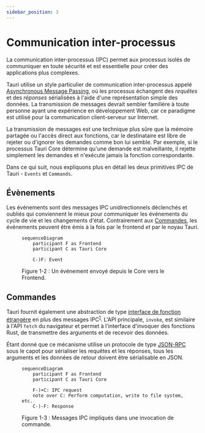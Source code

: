```yaml
---
sidebar_position: 3
---
```


# Communication inter-processus

La communication inter-processus (IPC) permet aux processus isolés de communiquer en toute sécurité et est essentielle pour créer des applications plus complexes.

Tauri utilise un style particulier de communication inter-processus appelé [Asynchronous Message Passing][], où les processus échangent des _requêtes_ et des _réponses_ sérialisées à l'aide d'une représentation simple des données. La transmission de messages devrait sembler familière à toute personne ayant une expérience en développement Web, car ce paradigme est utilisé pour la communication client-serveur sur Internet.

La transmission de messages est une technique plus sûre que la mémoire partagée ou l'accès direct aux fonctions, car le destinataire est libre de rejeter ou d'ignorer les demandes comme bon lui semble. Par exemple, si le processus Tauri Core détermine qu'une demande est malveillante, il rejette simplement les demandes et n'exécute jamais la fonction correspondante.

Dans ce qui suit, nous expliquons plus en détail les deux primitives IPC de Tauri - `Events` et `Commands`.

## Évènements

Les événements sont des messages IPC unidirectionnels déclenchés et oubliés qui conviennent le mieux pour communiquer les événements du cycle de vie et les changements d'état. Contrairement aux [Commandes](#commands), les événements peuvent être émis à la fois par le frontend _et_ par le noyau Tauri.

<figure>

```mermaid
sequenceDiagram
    participant F as Frontend
    participant C as Tauri Core

    C-)F: Event
```

<figcaption>Figure 1-2 : Un événement envoyé depuis le Core vers le Frontend.</figcaption>
</figure>

## Commandes

Tauri fournit également une abstraction de type [interface de fonction étrangère][] en plus des messages IPC<sup id="fnref :1"><a href="#fn:1" class="footnote-ref">1</a></sup>. L'API principale, `invoke`, est similaire à l'API `fetch` du navigateur et permet à l'interface d'invoquer des fonctions Rust, de transmettre des arguments et de recevoir des données.

Étant donné que ce mécanisme utilise un protocole de type [JSON-RPC][] sous le capot pour sérialiser les requêtes et les réponses, tous les arguments et les données de retour doivent être sérialisable en JSON.

<figure>

```mermaid
sequenceDiagram
    participant F as Frontend
    participant C as Tauri Core

    F-)+C: IPC request
    note over C: Perform computation, write to file system, etc.
    C-)-F: Response
```

<figcaption>Figure 1-3 : Messages IPC impliqués dans une invocation de commande.</figcaption>
</figure>

<!-- prettier-ignore -->
[^1]: Because Commands still use message passing under the hood, they do not share the same security pitfalls as real FFI interfaces do.

[Asynchronous Message Passing]: https://en.wikipedia.org/wiki/Message_passing#Asynchronous_message_passing
[JSON-RPC]: https://www.jsonrpc.org
[interface de fonction étrangère]: https://en.wikipedia.org/wiki/Foreign_function_interface
